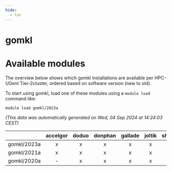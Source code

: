 ```yaml
---
hide:
  - toc
---
```


gomkl
=====

# Available modules


The overview below shows which gomkl installations are available per HPC-UGent Tier-2cluster, ordered based on software version (new to old).

To start using gomkl, load one of these modules using a `module load` command like:

```shell
module load gomkl/2023a
```

*(This data was automatically generated on Wed, 04 Sep 2024 at 14:24:03 CEST)*  

| |accelgor|doduo|donphan|gallade|joltik|shinx|skitty|
| :---: | :---: | :---: | :---: | :---: | :---: | :---: | :---: |
|gomkl/2023a|x|x|x|x|x|x|x|
|gomkl/2021a|x|x|x|x|x|-|x|
|gomkl/2020a|-|x|x|x|x|-|x|
